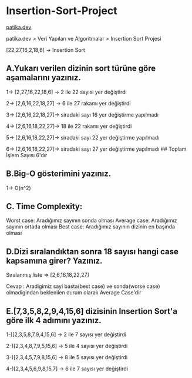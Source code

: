 # Insertion-Sort-Project

[patika.dev](https://www.patika.dev)

patika.dev > Veri Yapıları ve Algoritmalar > Insertion Sort Projesi

[22,27,16,2,18,6] -> Insertion Sort

## A.Yukarı verilen dizinin sort türüne göre aşamalarını yazınız.

1-> [2,27,16,22,18,6] -> 2 ile 22 sayısı yer değiştirdi

2-> [2,6,16,22,18,27] -> 6 ile 27 rakamı yer değiştirdi

3-> [2,6,16,22,18,27]-> siradaki sayı 16 yer değiştirme yapılmadı

4-> [2,6,16,18,22,27]-> 18 ile 22 rakamı yer değiştirdi

5-> [2,6,16,18,22,27]-> siradaki sayı 22 yer değiştirme yapılmadı

6-> [2,6,16,18,22,27]-> siradaki sayı 27 yer değiştirme yapılmadı ## Toplam İşlem Sayısı 6'dır

## B.Big-O gösterimini yazınız.

1-> O(n^2)

## C. Time Complexity:

Worst case: Aradığımız sayının sonda olması
Average case: Aradığımız sayının ortada olması
Best case: Aradığımız sayının dizinin en başında olması

## D.Dizi sıralandıktan sonra 18 sayısı hangi case kapsamına girer? Yazınız.

Sıralanmış liste => [2,6,16,18,22,27]

Cevap : Aradigimiz sayi basta(best case) ve sonda(worse case) olmadigindan beklenilen durum olarak Average Case'dir

## E.[7,3,5,8,2,9,4,15,6] dizisinin Insertion Sort'a göre ilk 4 adımını yazınız.

1-)[2,3,5,8,7,9,4,15,6] -> 2 ile 7 sayısı yer değiştirdi

2-)[2,3,4,8,7,9,5,15,6] -> 5 ile 4 sayısı yer değiştirdi

3-)[2,3,4,5,7,9,8,15,6] -> 8 ile 5 sayısı yer değiştirdi

4-)[2,3,4,5,6,9,8,15,7] -> 6 ile 7 sayısı yer değiştirdi
